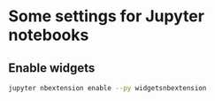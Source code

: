 # Some settings for Jupyter notebooks
## Enable widgets
```bash
jupyter nbextension enable --py widgetsnbextension
```
